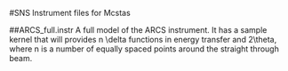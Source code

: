 #SNS Instrument files for Mcstas

##ARCS_full.instr 
A full model of the ARCS instrument. It has a sample kernel that will provides n \delta functions in energy transfer and 2\theta, where n is a number of equally spaced points around the straight through beam.
